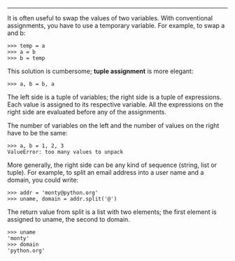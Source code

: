 ----------------

It is often useful to swap the values of two variables. With conventional assignments, you have to use a temporary variable. For example, to swap <span>a</span> and <span>b</span>:

    >>> temp = a
    >>> a = b
    >>> b = temp

This solution is cumbersome; <span>**tuple assignment**</span> is more elegant:

    >>> a, b = b, a

The left side is a tuple of variables; the right side is a tuple of expressions. Each value is assigned to its respective variable. All the expressions on the right side are evaluated before any of the assignments.

The number of variables on the left and the number of values on the right have to be the same:

    >>> a, b = 1, 2, 3
    ValueError: too many values to unpack

More generally, the right side can be any kind of sequence (string, list or tuple). For example, to split an email address into a user name and a domain, you could write:

    >>> addr = 'monty@python.org'
    >>> uname, domain = addr.split('@')

The return value from <span>split</span> is a list with two elements; the first element is assigned to <span>uname</span>, the second to <span>domain</span>.

    >>> uname
    'monty'
    >>> domain
    'python.org'

